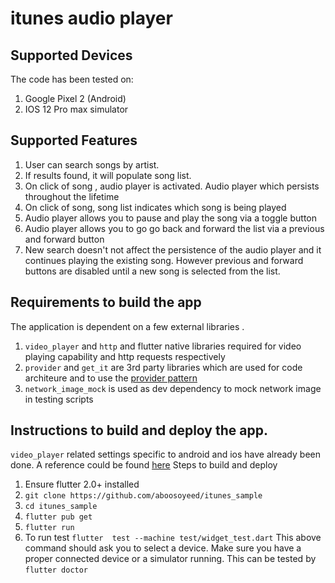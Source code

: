 # itunes audio player


## Supported Devices

The code has been tested on:
1. Google Pixel 2 (Android)
2. IOS 12 Pro max simulator

## Supported Features
1. User can search songs by artist.
2. If results found, it will populate song list.
3. On click of song , audio player is activated. Audio player which persists throughout the lifetime
4. On click of song, song list indicates which song is being played
4. Audio player allows you to pause and play the song via a toggle button
5. Audio player allows you to go go back and forward the list via a previous and forward button
6. New search doesn't not affect the persistence of the audio player and it continues playing the existing song. However previous and forward buttons are disabled until a new song is selected from the list.


## Requirements to build the app
The application is dependent on a few external libraries .
1. `video_player` and `http` and flutter native libraries required for video playing capability and http requests respectively
2. `provider` and `get_it` are 3rd party libraries which are used for code architeure and to use the [provider pattern](https://flutter.dev/docs/development/data-and-backend/state-mgmt/simple)
3. `network_image_mock` is used as dev dependency to mock network image in testing scripts

## Instructions to build and deploy the app.
 `video_player` related settings specific to android and ios have already been done. A reference could be found [here](https://pub.dev/packages/video_player#installation)
Steps to build and deploy
1. Ensure flutter 2.0+ installed 
2. `git clone https://github.com/aboosoyeed/itunes_sample`
2. `cd itunes_sample`
3. `flutter pub get`
4. `flutter run`
5. To run test `flutter  test --machine test/widget_test.dart`
   This above command should ask you to select a device. Make sure you have a proper connected device or a simulator running. This can be tested by `flutter doctor`   


